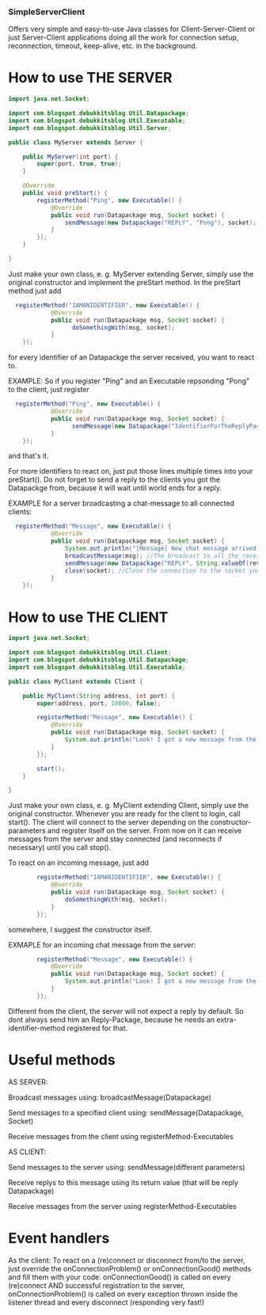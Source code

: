 ### SimpleServerClient ###
Offers very simple and easy-to-use Java classes for Client-Server-Client or just Server-Client applications doing all the work for connection setup, reconnection, timeout, keep-alive, etc. in the background.

# How to use THE SERVER
```java
import java.net.Socket;

import com.blogspot.debukkitsblog.Util.Datapackage;
import com.blogspot.debukkitsblog.Util.Executable;
import com.blogspot.debukkitsblog.Util.Server;

public class MyServer extends Server {

	public MyServer(int port) {
		super(port, true, true);
	}

	@Override
	public void preStart() {
		registerMethod("Ping", new Executable() {
			@Override
			public void run(Datapackage msg, Socket socket) {
				sendMessage(new Datapackage("REPLY", "Pong"), socket);
			}
		});
	}

}
```



Just make your own class, e. g. MyServer extending Server, simply use the original constructor and implement
the preStart method. In the preStart method just add
```java
  registerMethod("IAMANIDENTIFIER", new Executable() {
			@Override
			public void run(Datapackage msg, Socket socket) {
				  doSomethingWith(msg, socket);
			}
	});
```
for every identifier of an Datapackge the server received, you want to react to.

EXAMPLE: So if you register "Ping" and an Executable repsonding "Pong" to the client, just register
```java
  registerMethod("Ping", new Executable() {
			@Override
			public void run(Datapackage msg, Socket socket) {
				  sendMessage(new Datapackage("IdentifierForTheReplyPackage", "Pong"), socket);
			}
	});
```
and that's it.

For more identifiers to react on, just put those lines multiple times into your preStart(). Do not forget to send
a reply to the clients you got the Datapackge from, because it will wait until world ends for a reply.

EXAMPLE for a server broadcasting a chat-message to all connected clients:
```java
  registerMethod("Message", new Executable() {			
			@Override
			public void run(Datapackage msg, Socket socket) {
			  	System.out.println("[Message] New chat message arrived, delivering to all the clients...");
			  	broadcastMessage(msg); //The broadcast to all the receivers
			  	sendMessage(new Datapackage("REPLY", String.valueOf(reveicerCount)), socket); //The reply (NECESSARY! unless you want the client to block while waiting for this package)
			  	close(socket); //Close the connection to the socket you got the Datapackage from
			}
	});
```

	
# How to use THE CLIENT
```java
import java.net.Socket;

import com.blogspot.debukkitsblog.Util.Client;
import com.blogspot.debukkitsblog.Util.Datapackage;
import com.blogspot.debukkitsblog.Util.Executable;

public class MyClient extends Client {

	public MyClient(String address, int port) {
		super(address, port, 10000, false);

		registerMethod("Message", new Executable() {
			@Override
			public void run(Datapackage msg, Socket socket) {
				System.out.println("Look! I got a new message from the server: " + msg.get(1));
			}
		});

		start();
	}

}
```



Just make your own class, e. g. MyClient extending Client, simply use the original constructor.
Whenever you are ready for the client to login, call start(). The client will connect to the server
depending on the constructor-parameters and register itself on the server. From now on it can
receive messages from the server and stay connected (and reconnects if necessary) until you call stop().


To react on an incoming message, just add
```java
		registerMethod("IAMANIDENTIFIER", new Executable() {
			@Override
			public void run(Datapackage msg, Socket socket) {
				doSomethingWith(msg, socket);		
			}
		});
```
somewhere, I suggest the constructor itself.


EXMAPLE for an incoming chat message from the server:
```java
		registerMethod("Message", new Executable() {
			@Override
			public void run(Datapackage msg, Socket socket) {
				System.out.println("Look! I got a new message from the server: " + msg.get(1));				
			}
		});
```

Different from the client, the server will not expect a reply by default. So dont always send him an Reply-Package, because he
needs an extra-identifier-method registered for that.


# Useful methods
AS SERVER:

  Broadcast messages using: broadcastMessage(Datapackage)
  
  Send messages to a specified client using: sendMessage(Datapackage, Socket)
  
  Receive messages from the client using registerMethod-Executables
  
AS CLIENT:

  Send messages to the server using: sendMessage(different parameters)
  
  Receive replys to this message using its return value (that will be reply Datapackage)
  
  Receive messages from the server using registerMethod-Executables


# Event handlers
As the client: To react on a (re)connect or disconnect from/to the server,
just override the onConnectionProblem() or onConnectionGood() methods and fill them with your code.
onConnectionGood() is called on every (re)connect AND successful registration to the server,
onConnectionProblem() is called on every exception thrown inside the listener thread and every disconnect (responding very fast!)
